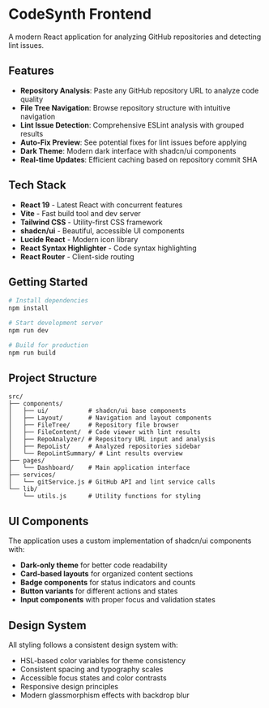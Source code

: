 # CodeSynth Frontend

A modern React application for analyzing GitHub repositories and detecting lint issues.

## Features

- **Repository Analysis**: Paste any GitHub repository URL to analyze code quality
- **File Tree Navigation**: Browse repository structure with intuitive navigation
- **Lint Issue Detection**: Comprehensive ESLint analysis with grouped results
- **Auto-Fix Preview**: See potential fixes for lint issues before applying
- **Dark Theme**: Modern dark interface with shadcn/ui components
- **Real-time Updates**: Efficient caching based on repository commit SHA

## Tech Stack

- **React 19** - Latest React with concurrent features
- **Vite** - Fast build tool and dev server
- **Tailwind CSS** - Utility-first CSS framework
- **shadcn/ui** - Beautiful, accessible UI components
- **Lucide React** - Modern icon library
- **React Syntax Highlighter** - Code syntax highlighting
- **React Router** - Client-side routing

## Getting Started

```bash
# Install dependencies
npm install

# Start development server
npm run dev

# Build for production
npm run build
```

## Project Structure

```
src/
├── components/
│   ├── ui/           # shadcn/ui base components
│   ├── Layout/       # Navigation and layout components
│   ├── FileTree/     # Repository file browser
│   ├── FileContent/  # Code viewer with lint results
│   ├── RepoAnalyzer/ # Repository URL input and analysis
│   ├── RepoList/     # Analyzed repositories sidebar
│   └── RepoLintSummary/ # Lint results overview
├── pages/
│   └── Dashboard/    # Main application interface
├── services/
│   └── gitService.js # GitHub API and lint service calls
└── lib/
    └── utils.js      # Utility functions for styling
```

## UI Components

The application uses a custom implementation of shadcn/ui components with:

- **Dark-only theme** for better code readability
- **Card-based layouts** for organized content sections
- **Badge components** for status indicators and counts
- **Button variants** for different actions and states
- **Input components** with proper focus and validation states

## Design System

All styling follows a consistent design system with:

- HSL-based color variables for theme consistency
- Consistent spacing and typography scales
- Accessible focus states and color contrasts
- Responsive design principles
- Modern glassmorphism effects with backdrop blur 